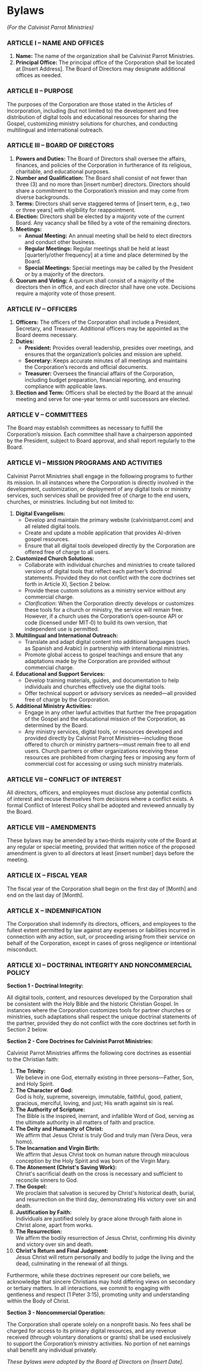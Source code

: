 # **Bylaws**

*(For the Calvinist Parrot Ministries)*

### **ARTICLE I – NAME AND OFFICES**

1. **Name:** The name of the organization shall be Calvinist Parrot Ministries.  
2. **Principal Office:** The principal office of the Corporation shall be located at \[Insert Address\]. The Board of Directors may designate additional offices as needed.

### **ARTICLE II – PURPOSE**

The purposes of the Corporation are those stated in the Articles of Incorporation, including (but not limited to) the development and free distribution of digital tools and educational resources for sharing the Gospel, customizing ministry solutions for churches, and conducting multilingual and international outreach.

### **ARTICLE III – BOARD OF DIRECTORS**

1. **Powers and Duties:** The Board of Directors shall oversee the affairs, finances, and policies of the Corporation in furtherance of its religious, charitable, and educational purposes.  
2. **Number and Qualification:** The Board shall consist of not fewer than three (3) and no more than \[insert number\] directors. Directors should share a commitment to the Corporation’s mission and may come from diverse backgrounds.  
3. **Terms:** Directors shall serve staggered terms of \[insert term, e.g., two or three years\] with eligibility for reappointment.  
4. **Election:** Directors shall be elected by a majority vote of the current Board. Any vacancy shall be filled by a vote of the remaining directors.  
5. **Meetings:**  
   * **Annual Meeting:** An annual meeting shall be held to elect directors and conduct other business.  
   * **Regular Meetings:** Regular meetings shall be held at least \[quarterly/other frequency\] at a time and place determined by the Board.  
   * **Special Meetings:** Special meetings may be called by the President or by a majority of the directors.  
6. **Quorum and Voting:** A quorum shall consist of a majority of the directors then in office, and each director shall have one vote. Decisions require a majority vote of those present.

### **ARTICLE IV – OFFICERS**

1. **Officers:** The officers of the Corporation shall include a President, Secretary, and Treasurer. Additional officers may be appointed as the Board deems necessary.  
2. **Duties:**  
   * **President:** Provides overall leadership, presides over meetings, and ensures that the organization’s policies and mission are upheld.  
   * **Secretary:** Keeps accurate minutes of all meetings and maintains the Corporation’s records and official documents.  
   * **Treasurer:** Oversees the financial affairs of the Corporation, including budget preparation, financial reporting, and ensuring compliance with applicable laws.  
3. **Election and Term:** Officers shall be elected by the Board at the annual meeting and serve for one-year terms or until successors are elected.

### **ARTICLE V – COMMITTEES**

The Board may establish committees as necessary to fulfill the Corporation’s mission. Each committee shall have a chairperson appointed by the President, subject to Board approval, and shall report regularly to the Board.

### **ARTICLE VI – MISSION PROGRAMS AND ACTIVITIES**

Calvinist Parrot Ministries shall engage in the following programs to further its mission. In all instances where the Corporation is directly involved in the development, customization, or deployment of any digital tools or ministry services, such services shall be provided free of charge to the end users, churches, or ministries. Including but not limited to:

1. **Digital Evangelism:**  
   * Develop and maintain the primary website (calvinistparrot.com) and all related digital tools.  
   * Create and update a mobile application that provides AI-driven gospel resources.  
   * Ensure that all digital tools developed directly by the Corporation are offered free of charge to all users.  
2. **Customized Church Solutions:**  
   * Collaborate with individual churches and ministries to create tailored versions of digital tools that reflect each partner’s doctrinal statements. Provided they do not conflict with the core doctrines set forth in Article XI, Section 2 below.  
   * Provide these custom solutions as a ministry service without any commercial charge.  
   * *Clarification*: When the Corporation directly develops or customizes these tools for a church or ministry, the service will remain free. However, if a church uses the Corporation’s open‑source API or code (licensed under MIT‑0) to build its own version, that independent use is permitted.  
3. **Multilingual and International Outreach:**  
   * Translate and adapt digital content into additional languages (such as Spanish and Arabic) in partnership with international ministries.  
   * Promote global access to gospel teachings and ensure that any adaptations made by the Corporation are provided without commercial charge.  
4. **Educational and Support Services:**  
   * Develop training materials, guides, and documentation to help individuals and churches effectively use the digital tools.  
   * Offer technical support or advisory services as needed—all provided free of charge by the Corporation.  
5. **Additional Ministry Activities:**  
   * Engage in any other lawful activities that further the free propagation of the Gospel and the educational mission of the Corporation, as determined by the Board.  
   * Any ministry services, digital tools, or resources developed and provided directly by Calvinist Parrot Ministries—including those offered to church or ministry partners—must remain free to all end users. Church partners or other organizations receiving these resources are prohibited from charging fees or imposing any form of commercial cost for accessing or using such ministry materials.

### **ARTICLE VII – CONFLICT OF INTEREST**

All directors, officers, and employees must disclose any potential conflicts of interest and recuse themselves from decisions where a conflict exists. A formal Conflict of Interest Policy shall be adopted and reviewed annually by the Board.

### **ARTICLE VIII – AMENDMENTS**

These bylaws may be amended by a two‑thirds majority vote of the Board at any regular or special meeting, provided that written notice of the proposed amendment is given to all directors at least \[insert number\] days before the meeting.

### **ARTICLE IX – FISCAL YEAR**

The fiscal year of the Corporation shall begin on the first day of \[Month\] and end on the last day of \[Month\].

### **ARTICLE X – INDEMNIFICATION**

The Corporation shall indemnify its directors, officers, and employees to the fullest extent permitted by law against any expenses or liabilities incurred in connection with any action, suit, or proceeding arising from their service on behalf of the Corporation, except in cases of gross negligence or intentional misconduct.

### **ARTICLE XI – DOCTRINAL INTEGRITY AND NONCOMMERCIAL POLICY**

**Section 1 \- Doctrinal Integrity:** 

All digital tools, content, and resources developed by the Corporation shall be consistent with the Holy Bible and the historic Christian Gospel. In instances where the Corporation customizes tools for partner churches or ministries, such adaptations shall respect the unique doctrinal statements of the partner, provided they do not conflict with the core doctrines set forth in Section 2 below.

**Section 2 \- Core Doctrines for Calvinist Parrot Ministries:** 

Calvinist Parrot Ministries affirms the following core doctrines as essential to the Christian faith:

1. **The Trinity:**  
    We believe in one God, eternally existing in three persons—Father, Son, and Holy Spirit.  
2. **The Character of God:**  
    God is holy, supreme, sovereign, immutable, faithful, good, patient, gracious, merciful, loving, and just; His wrath against sin is real.  
3. **The Authority of Scripture:**  
    The Bible is the inspired, inerrant, and infallible Word of God, serving as the ultimate authority in all matters of faith and practice.  
4. **The Deity and Humanity of Christ:**  
    We affirm that Jesus Christ is truly God and truly man (Vera Deus, vera homo).  
5. **The Incarnation and Virgin Birth:**  
    We affirm that Jesus Christ took on human nature through miraculous conception by the Holy Spirit and was born of the Virgin Mary.  
6. **The Atonement (Christ's Saving Work):**  
    Christ's sacrificial death on the cross is necessary and sufficient to reconcile sinners to God.  
7. **The Gospel:**  
    We proclaim that salvation is secured by Christ's historical death, burial, and resurrection on the third day, demonstrating His victory over sin and death.  
8. **Justification by Faith:**  
    Individuals are justified solely by grace alone through faith alone in Christ alone, apart from works.  
9. **The Resurrection:**  
    We affirm the bodily resurrection of Jesus Christ, confirming His divinity and victory over sin and death.  
10. **Christ's Return and Final Judgment:**  
     Jesus Christ will return personally and bodily to judge the living and the dead, culminating in the renewal of all things.

Furthermore, while these doctrines represent our core beliefs, we acknowledge that sincere Christians may hold differing views on secondary or tertiary matters. In all interactions, we commit to engaging with gentleness and respect (1 Peter 3:15), promoting unity and understanding within the Body of Christ.

**Section 3 \- Noncommercial Operation:**

The Corporation shall operate solely on a nonprofit basis. No fees shall be charged for access to its primary digital resources, and any revenue received (through voluntary donations or grants) shall be used exclusively to support the Corporation’s ministry activities. No portion of net earnings shall benefit any individual privately.

*These bylaws were adopted by the Board of Directors on \[Insert Date\].*